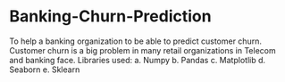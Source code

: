 # Banking-Churn-Prediction
To help a banking organization to be able to predict customer churn.
Customer churn is a big problem in many retail organizations in Telecom and banking face.
Libraries used:
a. Numpy
b. Pandas
c. Matplotlib
d. Seaborn
e. Sklearn
